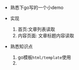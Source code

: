 - 熟悉下go写的一个小demo
- 实现 
    1.   首页:文章列表读取
    2.  内容页面: 文章标题内容读取
   
- 熟悉知识点
    1.  go模板`html/template`使用
    2.  